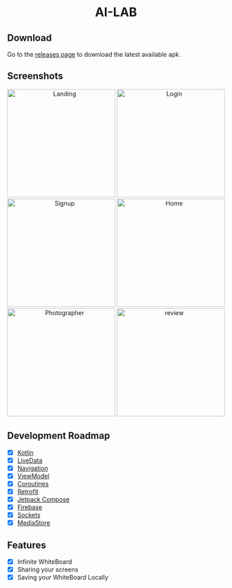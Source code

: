 <h1 align="center">
<br>
AI-LAB
</h1>

## Download

Go to the [releases page](https://github.com/s1lent18/RecipeOrganizer/releases) to download the latest available apk.

## Screenshots

<p align="center">
  <img src="screenshots/Landing1.png" width="250" alt="Landing">
  <img src="screenshots/Login1.png" width="250" alt="Login">
  <img src="screenshots/SignUp1.png" width="250" alt="Signup">
  <img src="screenshots/Home1.png" width="250" alt="Home">
  <img src="screenshots/Prompt1.png" width="250" alt="Photographer">
  <img src="screenshots/Single1.png" width="250" alt="review">
</p>

## Development Roadmap

- [x] [Kotlin](https://kotlinlang.org/)
- [x] [LiveData](https://developer.android.com/topic/libraries/architecture/livedata)
- [x] [Navigation](https://developer.android.com/topic/libraries/architecture/navigation)
- [x] [ViewModel](https://developer.android.com/topic/libraries/architecture/viewmodel)
- [x] [Coroutines](https://developer.android.com/topic/libraries/architecture/coroutines)
- [x] [Retrofit](https://square.github.io/retrofit/)
- [x] [Jetpack Compose](https://developer.android.com/jetpack/compose)
- [x] [Firebase](https://firebase.google.com/)
- [x] [Sockets](https://socket.io/)
- [x] [MediaStore](https://developer.android.com/reference/android/provider/MediaStore) 

## Features
- [x] Infinite WhiteBoard
- [x] Sharing your screens
- [x] Saving your WhiteBoard Locally
